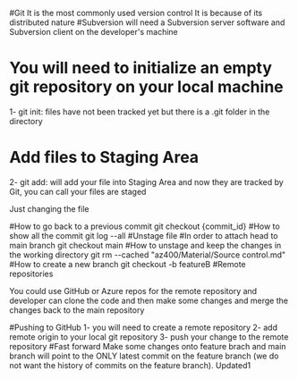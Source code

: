 #Git
It is the most commonly used version control
It is because of its distributed nature
#Subversion
will need a Subversion server software and Subversion client on the developer's machine

# You will need to initialize an empty git repository on your local machine

1- git init: files have not been tracked yet but there is a .git folder in the directory

# Add files to Staging Area

2- git add: will add your file into Staging Area and now they are tracked by Git, you can call your files are staged

Just changing the file

#How to go back to a previous commit
git checkout {commit_id}
#How to show all the commit
git log --all
#Unstage file
#In order to attach head to main branch
git checkout main
#How to unstage and keep the changes in the working directory
git rm --cached "az400/Material/Source control.md"
#How to create a new branch
git checkout -b featureB
#Remote repositories

You could use GitHub or Azure repos for the remote repository and developer can clone the code and then make some changes and merge the changes back to the main repository

#Pushing to GitHub
1- you will need to create a remote repository
2- add remote origin to your local git repository
3- push your change to the remote repository
#Fast forward
Make some changes onto feature brach and main branch will point to the ONLY latest commit on the feature branch (we do not want the history of commits on the feature branch).
Updated1
